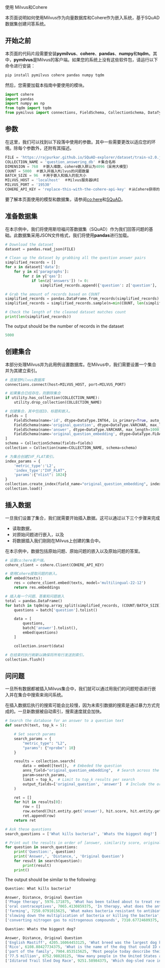 使用 Milvus和Cohere


本页面说明如何使用Milvus作为向量数据库和Cohere作为嵌入系统，基于SQuAD数据集创建问答系统。

开始之前
---------

本页面的代码片段需要安装**pymilvus**、**cohere**、**pandas**、**numpy**和**tqdm**。其中，**pymilvus**是Milvus的客户端。如果您的系统上没有这些软件包，请运行以下命令进行安装：

```python
pip install pymilvus cohere pandas numpy tqdm

```

然后，您需要加载本指南中要使用的模块。

```python
import cohere
import pandas
import numpy as np
from tqdm import tqdm
from pymilvus import connections, FieldSchema, CollectionSchema, DataType, Collection, utility

```

参数
----------

在这里，我们可以找到以下段落中使用的参数。其中一些需要更改以适应您的环境。除每个参数外，还附有其描述。

```python
FILE = 'https://rajpurkar.github.io/SQuAD-explorer/dataset/train-v2.0.json'  ＃SQuAD数据集的URL
COLLECTION_NAME = 'question_answering_db' ＃集合名称
DIMENSION = 768  ＃嵌入维数，cohere嵌入默认为4096（采用大模型）
COUNT = 5000  ＃嵌入并插入Milvus的问题数量
BATCH_SIZE = 96  ＃用于嵌入和插入的批大小
MILVUS_HOST = 'localhost'  ＃Milvus服务器URI
MILVUS_PORT = '19530'
COHERE_API_KEY = 'replace-this-with-the-cohere-api-key' ＃从Cohere获得的API密钥

```

要了解本页面使用的模型和数据集，请参阅[co:here](https://cohere.ai/)和[SQuAD](https://rajpurkar.github.io/SQuAD-explorer/)。

准备数据集
-------------------

在本示例中，我们将使用斯坦福问答数据集（SQuAD）作为我们回答问题的基础。此数据集采用JSON文件格式，我们将使用**pandas**进行加载。

```python
# Download the dataset
dataset = pandas.read_json(FILE)

# Clean up the dataset by grabbing all the question answer pairs
simplified_records = []
for x in dataset['data']:
    for y in x['paragraphs']:
        for z in y['qas']:
            if len(z['answers']) != 0:
                simplified_records.append({'question': z['question'], 'answer': z['answers'][0]['text']})

# Grab the amount of records based on COUNT
simplified_records = pandas.DataFrame.from_records(simplified_records)
simplified_records = simplified_records.sample(n=min(COUNT, len(simplified_records)), random_state = 42)

# Check the length of the cleaned dataset matches count
print(len(simplified_records))

```

The output should be the number of records in the dataset

```python
5000

```

创建集合
-------------------

本部分处理Milvus并为此用例设置数据库。在Milvus中，我们需要设置一个集合并为其建立索引。

```python
# 连接至Milvus数据库
connections.connect(host=MILVUS_HOST, port=MILVUS_PORT)

# 如果集合已经存在，则删除集合
if utility.has_collection(COLLECTION_NAME):
    utility.drop_collection(COLLECTION_NAME)

# 创建集合，其中包括ID、标题和嵌入。
fields = [
    FieldSchema(name='id', dtype=DataType.INT64, is_primary=True, auto_id=True),
    FieldSchema(name='original_question', dtype=DataType.VARCHAR, max_length=1000),
    FieldSchema(name='answer', dtype=DataType.VARCHAR, max_length=1000),
    FieldSchema(name='original_question_embedding', dtype=DataType.FLOAT_VECTOR, dim=DIMENSION)
]
schema = CollectionSchema(fields=fields)
collection = Collection(name=COLLECTION_NAME, schema=schema)

# 为集合创建IVF_FLAT索引。
index_params = {
    'metric_type':'L2',
    'index_type':"IVF_FLAT",
    'params':{"nlist": 1024}
}
collection.create_index(field_name="original_question_embedding", index_params=index_params)
collection.load()

```

插入数据
-----------

一旦我们设置了集合，我们就需要开始插入数据。这可以通过以下三个步骤来完成

* 读取数据，
* 对原始问题进行嵌入，以及
* 将数据插入我们刚刚在Milvus上创建的集合中。

在本示例中，数据包括原始问题、原始问题的嵌入以及原始问题的答案。

```python
# 设置co:here客户端。
cohere_client = cohere.Client(COHERE_API_KEY)

# 使用Cohere提取问题的嵌入。
def embed(texts):
    res = cohere_client.embed(texts, model='multilingual-22-12')
    return res.embeddings

# 插入每一个问题、答案和问题嵌入
total = pandas.DataFrame()
for batch in tqdm(np.array_split(simplified_records, (COUNT/BATCH_SIZE) + 1)):
    questions = batch['question'].tolist()

    data = [
        questions,
        batch['answer'].tolist(),
        embed(questions)      
    ]

    collection.insert(data)

# 在结束时执行刷新以确保将所有行发送到索引。
collection.flush()

```

问问题
-------------

一旦所有数据都被插入Milvus集合中，我们就可以通过用我们的问题短语进行嵌入并在集合中搜索来询问系统。

在插入数据后执行的搜索可能会比较慢，因为未索引数据的搜索是通过暴力方式完成的。一旦新数据被自动索引，搜索速度就会加快。

```python
# Search the database for an answer to a question text
def search(text, top_k = 5):

    # Set search params 
    search_params = {
        "metric_type": "L2",
        "params": {"nprobe": 10}
    }

    results = collection.search(
        data = embed([text]),  # Embeded the question
        anns_field="original_question_embedding",  # Search across the original original question embeddings
        param=search_params,
        limit = top_k,  # Limit to top_k results per search
        output_fields=['original_question', 'answer']  # Include the original question and answer in the result
    )

    ret = []
    for hit in results[0]:
        row = []
        row.extend([hit.entity.get('answer'), hit.score, hit.entity.get('original_question') ])  # Get the answer, distance, and original question for the results
        ret.append(row)
    return ret

# Ask these questions
search_questions = ['What kills bacteria?', 'Whats the biggest dog?']

# Print out the results in order of [answer, similarity score, original question]
for question in search_questions:
    print('Question:', question)
    print('Answer,', 'Distance,', 'Original Question')
    for result in search(question):
        print(result)
    print()

```

The output should be similar to the following:

```python
Question: What kills bacteria?

Answer, Distance, Original Question
['Phage therapy', 5976.171875, 'What has been talked about to treat resistant bacteria?']
['oral contraceptives', 7065.4130859375, 'In therapy, what does the antibacterial interact with?']
['farming', 7250.0791015625, 'What makes bacteria resistant to antibiotic treatment?']
['slowing down the multiplication of bacteria or killing the bacteria', 7291.306640625, 'How do antibiotics work?']
['converting nitrogen gas to nitrogenous compounds', 7310.67724609375, 'What do bacteria do in soil?']

Question: Whats the biggest dog?

Answer, Distance, Original Question
['English Mastiff', 4205.16064453125, 'What breed was the largest dog known to have lived?']
['Rico', 6108.88427734375, 'What is the name of the dog that could ID over 200 things?']
['part of the family', 7904.853515625, 'Most people today describe their dogs as what?']
['77.5 million', 8752.98828125, 'How many people in the United States are said to own dog?']
['Iditarod Trail Sled Dog Race', 9251.58984375, 'Which dog-sled race in Alaska is the most famous?']

```
